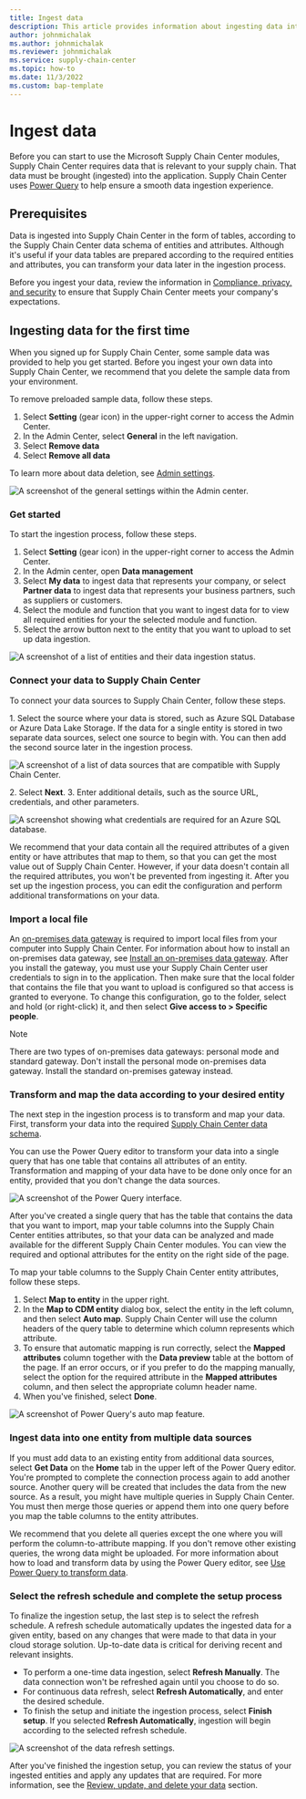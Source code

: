 ```yaml
---
title: Ingest data
description: This article provides information about ingesting data into Microsoft Supply Chain Center
author: johnmichalak
ms.author: johnmichalak
ms.reviewer: johnmichalak
ms.service: supply-chain-center
ms.topic: how-to
ms.date: 11/3/2022
ms.custom: bap-template
---
```


# Ingest data

Before you can start to use the Microsoft Supply Chain Center modules, Supply Chain Center requires data that is relevant to your supply chain. That data must be brought (ingested) into the application. Supply Chain Center uses [Power Query](/power-query/power-query-what-is-power-query) to help ensure a smooth data ingestion experience.

## Prerequisites

Data is ingested into Supply Chain Center in the form of tables, according to the Supply Chain Center data schema of entities and attributes. Although it's useful if your data tables are prepared according to the required entities and attributes, you can transform your data later in the ingestion process.

Before you ingest your data, review the information in [Compliance, privacy, and security](/overview/compliance-privacy-security.md) to ensure that Supply Chain Center meets your company's expectations.

## Ingesting data for the first time

When you signed up for Supply Chain Center, some sample data was provided to help you get started. Before you ingest your own data into Supply Chain Center, we recommend that you delete the sample data from your environment.

To remove preloaded sample data, follow these steps.

1. Select **Setting** (gear icon) in the upper-right corner to access the Admin Center.
1. In the Admin Center, select **General** in the left navigation.
1. Select **Remove data**
1. Select **Remove all data**


To learn more about data deletion, see [Admin settings](/administer/admin-settings.md).

![A screenshot of the general settings within the Admin center.](media/admin-center-general-settings.png)

### Get started

To start the ingestion process, follow these steps.

1. Select **Setting** (gear icon) in the upper-right corner to access the Admin Center.
1. In the Admin center, open **Data management**
1. Select **My data** to ingest data that represents your company, or select **Partner data** to ingest data that represents your business partners, such as suppliers or customers.
1. Select the module and function that you want to ingest data for to view all required entities for your the selected module and function.
1. Select the arrow button next to the entity that you want to upload to set up data ingestion.

![A screenshot of a list of entities and their data ingestion status.](media/ingested-data.png)

### Connect your data to Supply Chain Center

To connect your data sources to Supply Chain Center, follow these steps.

1. Select the source where your data is stored, such as Azure SQL Database or Azure Data Lake Storage. If the data for a single entity is stored in two separate data sources, select one source to begin with. You can then add the second source later in the ingestion process.

![A screenshot of a list of data sources that are compatible with Supply Chain Center.](media/ingest-data-connectors.png)

2. Select **Next**.
3. Enter additional details, such as the source URL, credentials, and other parameters.

![A screenshot showing what credentials are required for an Azure SQL database.](media/ingest-data-credentials.png)

We recommend that your data contain all the required attributes of a given entity or have attributes that map to them, so that you can get the most value out of Supply Chain Center. However, if your data doesn't contain all the required attributes, you won't be prevented from ingesting it. After you set up the ingestion process, you can edit the configuration and perform additional transformations on your data.

### Import a local file

An [on-premises data gateway](/data-integration/gateway/service-gateway-onprem) is required to import local files from your computer into Supply Chain Center. For information about how to install an on-premises data gateway, see [Install an on-premises data gateway](/data-integration/gateway/service-gateway-install). After you install the gateway, you must use your Supply Chain Center user credentials to sign in to the application. Then make sure that the local folder that contains the file that you want to upload is configured so that access is granted to everyone. To change this configuration, go to the folder, select and hold (or right-click) it, and then select **Give access to > Specific people**.

>[!Note]
> There are two types of on-premises data gateways: personal mode and standard gateway. Don't install the personal mode on-premises data gateway. Install the standard on-premises gateway instead.

### Transform and map the data according to your desired entity

The next step in the ingestion process is to transform and map your data. First, transform your data into the required [Supply Chain Center data schema](data-schema.md).

You can use the Power Query editor to transform your data into a single query that has one table that contains all attributes of an entity. Transformation and mapping of your data have to be done only once for an entity, provided that you don't change the data sources.

![A screenshot of the Power Query interface.](media/ingest-data-power-query.png)

After you've created a single query that has the table that contains the data that you want to import, map your table columns into the Supply Chain Center entities attributes, so that your data can be analyzed and made available for the different Supply Chain Center modules. You can view the required and optional attributes for the entity on the right side of the page.

To map your table columns to the Supply Chain Center entity attributes, follow these steps.


1. Select **Map to entity** in the upper right.
1. In the **Map to CDM entity** dialog box, select the entity in the left column, and then select **Auto map**. Supply Chain Center will use the column headers of the query table to determine which column represents which attribute.
1. To ensure that automatic mapping is run correctly, select the **Mapped attributes** column together with the **Data preview** table at the bottom of the page. If an error occurs, or if you prefer to do the mapping manually, select the option for the required attribute in the **Mapped attributes** column, and then select the appropriate column header name.
1. When you've finished, select **Done**.

![A screenshot of Power Query's auto map feature.](media/ingest-data-auto-map.png)

### Ingest data into one entity from multiple data sources

If you must add data to an existing entity from additional data sources, select **Get Data** on the **Home** tab in the upper left of the Power Query editor. You're prompted to complete the connection process again to add another source. Another query will be created that includes the data from the new source. As a result, you might have multiple queries in Supply Chain Center. You must then merge those queries or append them into one query before you map the table columns to the entity attributes.

We recommend that you delete all queries except the one where you will perform the column-to-attribute mapping. If you don't remove other existing queries, the wrong data might be uploaded. For more information about how to load and transform data by using the Power Query editor, see [Use Power Query to transform data](/power-query/power-query-ui).

### Select the refresh schedule and complete the setup process

To finalize the ingestion setup, the last step is to select the refresh schedule. A refresh schedule automatically updates the ingested data for a given entity, based on any changes that were made to that data in your cloud storage solution. Up-to-date data is critical for deriving recent and relevant insights.

- To perform a one-time data ingestion, select **Refresh Manually**. The data connection won't be refreshed again until you choose to do so.
- For continuous data refresh, select **Refresh Automatically**, and enter the desired schedule.
- To finish the setup and initiate the ingestion process, select **Finish setup**. If you selected **Refresh Automatically**, ingestion will begin according to the selected refresh schedule.

![A screenshot of the data refresh settings.](media/ingest-data-refresh-schedule.png)

After you've finished the ingestion setup, you can review the status of your ingested entities and apply any updates that are required. For more information, see the [Review, update, and delete your data](review-update-delete-data.md) section.
